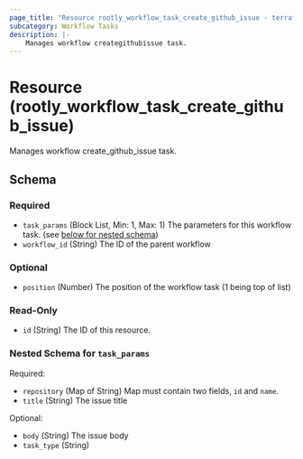 ```yaml
---
page_title: "Resource rootly_workflow_task_create_github_issue - terraform-provider-rootly"
subcategory: Workflow Tasks
description: |-
    Manages workflow creategithubissue task.
---
```


# Resource (rootly_workflow_task_create_github_issue)

Manages workflow create_github_issue task.



<!-- schema generated by tfplugindocs -->
## Schema

### Required

- `task_params` (Block List, Min: 1, Max: 1) The parameters for this workflow task. (see [below for nested schema](#nestedblock--task_params))
- `workflow_id` (String) The ID of the parent workflow

### Optional

- `position` (Number) The position of the workflow task (1 being top of list)

### Read-Only

- `id` (String) The ID of this resource.

<a id="nestedblock--task_params"></a>
### Nested Schema for `task_params`

Required:

- `repository` (Map of String) Map must contain two fields, `id` and `name`.
- `title` (String) The issue title

Optional:

- `body` (String) The issue body
- `task_type` (String)
